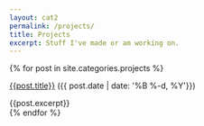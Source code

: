 ```yaml
---
layout: cat2
permalink: /projects/
title: Projects
excerpt: Stuff I've made or am working on.
---
```

{% for post in site.categories.projects %}
<div class="PostBlock"> 
<p><a href="{{post.url}}">{{post.title}}</a>    ({{ post.date | date: '%B %-d, %Y'}})</p> 
{{post.excerpt}} 
</div>
{% endfor %}